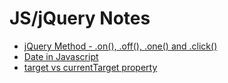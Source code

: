 # JS/jQuery Notes

- [jQuery Method - .on(), .off(), .one() and .click()](./note-method-on-off-one-click/README.md)
- [Date in Javascript](./note-js-dates/README.md)
- [target vs currentTarget property](./note-target-vs-currenttarget/README.md)
